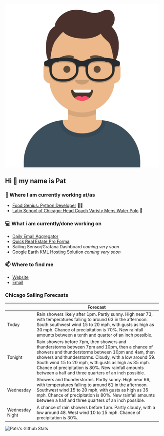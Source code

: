 [![Social banner for p-j-falconer](https://raw.githubusercontent.com/P-J-FALCONER/P-J-FALCONER/master/assets/avataaars.svg)](https://patfalconer.com/)
## Hi :wave: my name is Pat

### 💼 Where I am currently working at/as
- [Food Genius: Python Developer](https://getfoodgenius.com/) 🍔🐍
- [Latin School of Chicago: Head Coach Varisty Mens Water Polo](https://www.latinschool.org/) 🤽


### 💻 What i am currently/done working on
 - [Daily Email Aggregator](https://github.com/P-J-FALCONER/dott_daily_mail)
 - [Quick Real Estate Pro Forma](https://github.com/P-J-FALCONER/henry)
 - Sailing Sensor/Grafana Dashboard *coming very soon*
 - Google Earth KML Hosting Solution *coming very soon*

### 📫 Where to find me
 - [Website](https://patfalconer.com/)
 - [Email](mailto:patrick.j.falconer@gmail.com)


### Chicago Sailing Forecasts
|   | Forecast  |
|---|---|
| Today | Rain showers likely after 1pm. Partly sunny. High near 73, with temperatures falling to around 63 in the afternoon. South southwest wind 15 to 20 mph, with gusts as high as 30 mph. Chance of precipitation is 70%. New rainfall amounts between a tenth and quarter of an inch possible. |
| Tonight | Rain showers before 7pm, then showers and thunderstorms between 7pm and 10pm, then a chance of showers and thunderstorms between 10pm and 4am, then showers and thunderstorms. Cloudy, with a low around 59. South wind 15 to 20 mph, with gusts as high as 35 mph. Chance of precipitation is 80%. New rainfall amounts between a half and three quarters of an inch possible. |
| Wednesday | Showers and thunderstorms. Partly sunny. High near 66, with temperatures falling to around 61 in the afternoon. Southwest wind 15 to 20 mph, with gusts as high as 35 mph. Chance of precipitation is 80%. New rainfall amounts between a half and three quarters of an inch possible. |
| Wednesday Night | A chance of rain showers before 1am. Partly cloudy, with a low around 48. West wind 10 to 15 mph. Chance of precipitation is 30%. |

![Pats's Github Stats](https://github-readme-stats.vercel.app/api?username=p-j-falconer&show_icons=true&theme=radical)
